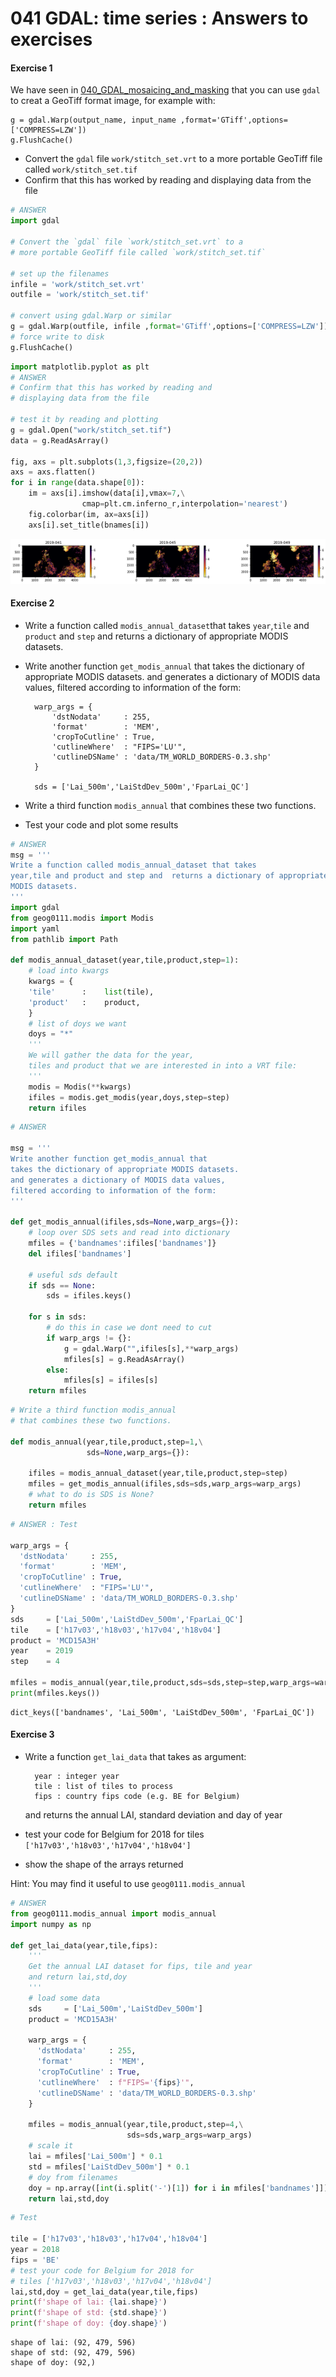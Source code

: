 # 041 GDAL: time series : Answers to exercises

#### Exercise 1

We have seen in [040_GDAL_mosaicing_and_masking](040_GDAL_mosaicing_and_masking.md) that you can use `gdal` to creat a GeoTiff format image, for example with:

    g = gdal.Warp(output_name, input_name ,format='GTiff',options=['COMPRESS=LZW'])
    g.FlushCache()

* Convert the `gdal` file `work/stitch_set.vrt` to a more portable GeoTiff file called `work/stitch_set.tif`
* Confirm that this has worked by reading and displaying data from the file


```python
# ANSWER
import gdal

# Convert the `gdal` file `work/stitch_set.vrt` to a 
# more portable GeoTiff file called `work/stitch_set.tif`

# set up the filenames
infile = 'work/stitch_set.vrt'
outfile = 'work/stitch_set.tif'

# convert using gdal.Warp or similar
g = gdal.Warp(outfile, infile ,format='GTiff',options=['COMPRESS=LZW'])
# force write to disk
g.FlushCache()
```


```python
import matplotlib.pyplot as plt
# ANSWER
# Confirm that this has worked by reading and 
# displaying data from the file

# test it by reading and plotting
g = gdal.Open("work/stitch_set.tif")
data = g.ReadAsArray()

fig, axs = plt.subplots(1,3,figsize=(20,2))
axs = axs.flatten()
for i in range(data.shape[0]):
    im = axs[i].imshow(data[i],vmax=7,\
                cmap=plt.cm.inferno_r,interpolation='nearest')
    fig.colorbar(im, ax=axs[i])
    axs[i].set_title(bnames[i])
```


    
![png](041_GDAL_timeseries_answers_files/041_GDAL_timeseries_answers_3_0.png)
    


#### Exercise 2

* Write a function called `modis_annual_dataset`that takes `year`,`tile` and `product` and `step` and returns a dictionary of appropriate MODIS datasets. 

* Write another function `get_modis_annual` that takes the dictionary of appropriate MODIS datasets. and generates a dictionary of MODIS data values, filtered according to information of the form:

        warp_args = {
            'dstNodata'     : 255,
            'format'        : 'MEM',
            'cropToCutline' : True,
            'cutlineWhere'  : "FIPS='LU'",
            'cutlineDSName' : 'data/TM_WORLD_BORDERS-0.3.shp'
        }

        sds = ['Lai_500m','LaiStdDev_500m','FparLai_QC']

* Write a third function `modis_annual` that combines these two functions.
* Test your code and plot some results


```python
# ANSWER
msg = '''
Write a function called modis_annual_dataset that takes 
year,tile and product and step and  returns a dictionary of appropriate 
MODIS datasets.
'''
import gdal
from geog0111.modis import Modis
import yaml
from pathlib import Path

def modis_annual_dataset(year,tile,product,step=1):
    # load into kwargs
    kwargs = {
    'tile'      :    list(tile),
    'product'   :    product,
    }
    # list of doys we want
    doys = "*"
    '''
    We will gather the data for the year, 
    tiles and product that we are interested in into a VRT file:
    '''
    modis = Modis(**kwargs)
    ifiles = modis.get_modis(year,doys,step=step)
    return ifiles

```


```python
# ANSWER

msg = '''
Write another function get_modis_annual that 
takes the dictionary of appropriate MODIS datasets. 
and generates a dictionary of MODIS data values, 
filtered according to information of the form:
'''

def get_modis_annual(ifiles,sds=None,warp_args={}):
    # loop over SDS sets and read into dictionary
    mfiles = {'bandnames':ifiles['bandnames']}
    del ifiles['bandnames']
    
    # useful sds default
    if sds == None:
        sds = ifiles.keys()
    
    for s in sds:
        # do this in case we dont need to cut
        if warp_args != {}:
            g = gdal.Warp("",ifiles[s],**warp_args)
            mfiles[s] = g.ReadAsArray()
        else:
            mfiles[s] = ifiles[s]
    return mfiles

```


```python
# Write a third function modis_annual 
# that combines these two functions.

def modis_annual(year,tile,product,step=1,\
                 sds=None,warp_args={}):
    
    ifiles = modis_annual_dataset(year,tile,product,step=step)
    mfiles = get_modis_annual(ifiles,sds=sds,warp_args=warp_args)
    # what to do is SDS is None?
    return mfiles
```


```python
# ANSWER : Test

warp_args = {
  'dstNodata'     : 255,
  'format'        : 'MEM',
  'cropToCutline' : True,
  'cutlineWhere'  : "FIPS='LU'",
  'cutlineDSName' : 'data/TM_WORLD_BORDERS-0.3.shp'
}
sds     = ['Lai_500m','LaiStdDev_500m','FparLai_QC']
tile    = ['h17v03','h18v03','h17v04','h18v04']
product = 'MCD15A3H'
year    = 2019
step    = 4

mfiles = modis_annual(year,tile,product,sds=sds,step=step,warp_args=warp_args)
print(mfiles.keys())
```

    dict_keys(['bandnames', 'Lai_500m', 'LaiStdDev_500m', 'FparLai_QC'])


#### Exercise 3

* Write a function `get_lai_data` that takes as argument:
    
        year : integer year
        tile : list of tiles to process
        fips : country fips code (e.g. BE for Belgium)
        
  and returns the annual LAI, standard deviation and day of year

* test your code for Belgium for 2018 for tiles `['h17v03','h18v03','h17v04','h18v04']`
* show the shape of the arrays returned

Hint: You may find it useful to use `geog0111.modis_annual`



```python
# ANSWER
from geog0111.modis_annual import modis_annual
import numpy as np

def get_lai_data(year,tile,fips):
    '''
    Get the annual LAI dataset for fips, tile and year
    and return lai,std,doy
    '''
    # load some data
    sds     = ['Lai_500m','LaiStdDev_500m']
    product = 'MCD15A3H'

    warp_args = {
      'dstNodata'     : 255,
      'format'        : 'MEM',
      'cropToCutline' : True,
      'cutlineWhere'  : f"FIPS='{fips}'",
      'cutlineDSName' : 'data/TM_WORLD_BORDERS-0.3.shp'
    }
    
    mfiles = modis_annual(year,tile,product,step=4,\
                          sds=sds,warp_args=warp_args)
    # scale it
    lai = mfiles['Lai_500m'] * 0.1
    std = mfiles['LaiStdDev_500m'] * 0.1
    # doy from filenames
    doy = np.array([int(i.split('-')[1]) for i in mfiles['bandnames']])
    return lai,std,doy
```


```python
# Test

tile = ['h17v03','h18v03','h17v04','h18v04']
year = 2018
fips = 'BE'
# test your code for Belgium for 2018 for 
# tiles ['h17v03','h18v03','h17v04','h18v04']
lai,std,doy = get_lai_data(year,tile,fips)
print(f'shape of lai: {lai.shape}')
print(f'shape of std: {std.shape}')
print(f'shape of doy: {doy.shape}')
```

    shape of lai: (92, 479, 596)
    shape of std: (92, 479, 596)
    shape of doy: (92,)

